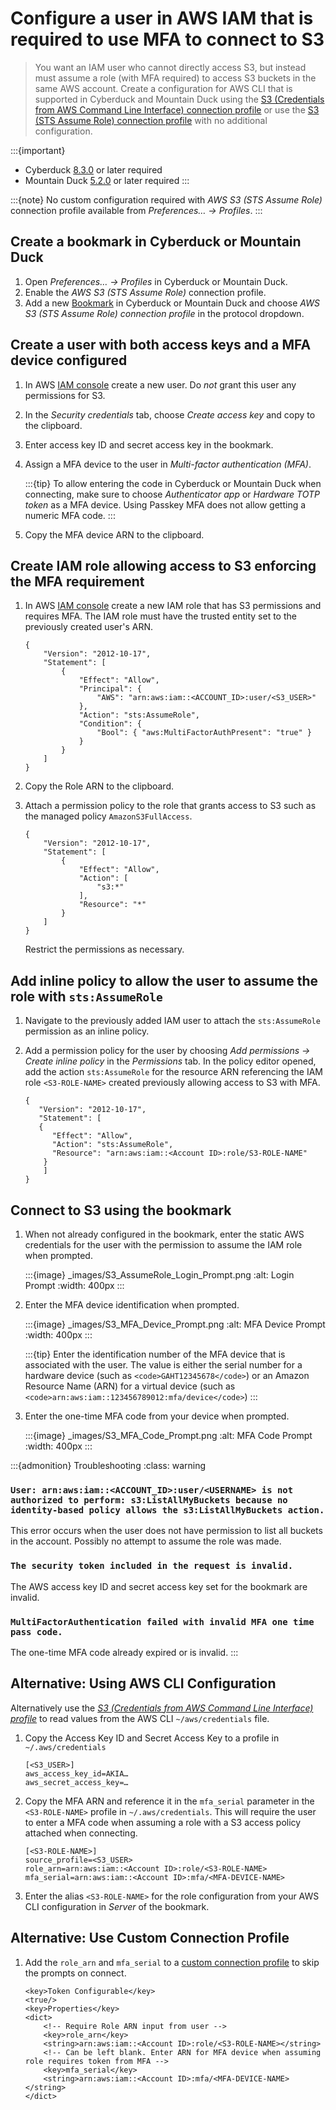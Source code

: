 Configure a user in AWS IAM that is required to use MFA to connect to S3
====

> You want an IAM user who cannot directly access S3, but instead must assume a role (with MFA required) to access S3 buckets in the same AWS account. Create a configuration for AWS CLI that is supported in Cyberduck and Mountain Duck using the [S3 (Credentials from AWS Command Line Interface) connection profile](../protocols/s3/index.md#connecting-using-credentials-from-aws-command-line-interface) or use the [S3 (STS Assume Role) connection profile](../protocols/s3/index.md#connecting-using-assumerole-from-aws-security-token-service-sts) with no additional configuration.

:::{important}
* Cyberduck [8.3.0](https://cyberduck.io/changelog/) or later required
* Mountain Duck [5.2.0](https://mountainduck.io/changelog/) or later required
  :::

:::{note}
No custom configuration required with *AWS S3 (STS Assume Role)* connection profile available from _Preferences… → Profiles_.
:::

## Create a bookmark in Cyberduck or Mountain Duck

1. Open _Preferences… → Profiles_ in Cyberduck or Mountain Duck.
2. Enable the *AWS S3 (STS Assume Role)* connection profile.
3. Add a new [Bookmark](../cyberduck/bookmarks.md) in Cyberduck or Mountain Duck and choose **AWS S3 (STS Assume Role)* connection profile* in the protocol dropdown.

## Create a user with both access keys and a MFA device configured

1. In AWS [IAM console](https://console.aws.amazon.com/iam/) create a new user. Do *not* grant this user any permissions for S3.
2. In the _Security credentials_ tab, choose _Create access key_ and copy to the clipboard.
3. Enter access key ID and secret access key in the bookmark.
4. Assign a MFA device to the user in _Multi-factor authentication (MFA)_.

    :::{tip}
    To allow entering the code in Cyberduck or Mountain Duck when connecting, make sure to choose _Authenticator app_ or _Hardware TOTP token_ as a MFA device. Using Passkey MFA does not allow getting a numeric MFA code.
    :::
5. Copy the MFA device ARN to the clipboard.

## Create IAM role allowing access to S3 enforcing the MFA requirement

1. In AWS [IAM console](https://console.aws.amazon.com/iam/) create a new IAM role that has S3 permissions and requires MFA. The IAM role must have the trusted entity set to the previously created user's ARN.

    ```{code-block} json
    {
        "Version": "2012-10-17",
        "Statement": [
            {
                "Effect": "Allow",
                "Principal": {
                    "AWS": "arn:aws:iam::<ACCOUNT_ID>:user/<S3_USER>"
                },
                "Action": "sts:AssumeRole",
                "Condition": {
                    "Bool": { "aws:MultiFactorAuthPresent": "true" }
                }
            }
        ]
    }
    ```

2. Copy the Role ARN to the clipboard.
3. Attach a permission policy to the role that grants access to S3 such as the managed policy `AmazonS3FullAccess`.

    ```{code-block} json
    {
        "Version": "2012-10-17",
        "Statement": [
            {
                "Effect": "Allow",
                "Action": [
                    "s3:*"
                ],
                "Resource": "*"
            }
        ]
    }
    ```
   
    Restrict the permissions as necessary.

## Add inline policy to allow the user to assume the role with `sts:AssumeRole`

1. Navigate to the previously added IAM user to attach the `sts:AssumeRole` permission as an inline policy.
2. Add a permission policy for the user by choosing _Add permissions → Create inline policy_ in the _Permissions_ tab. In the policy editor opened, add the action `sts:AssumeRole` for the resource ARN referencing the IAM role `<S3-ROLE-NAME>` created previously allowing access to S3 with MFA.

    ```{code-block} json
    {
       "Version": "2012-10-17",
       "Statement": [
       {
          "Effect": "Allow",
          "Action": "sts:AssumeRole",
          "Resource": "arn:aws:iam::<Account ID>:role/S3-ROLE-NAME"
        }
        ]
    }
    ```

## Connect to S3 using the bookmark
1. When not already configured in the bookmark, enter the static AWS credentials for the user with the permission to assume the IAM role when prompted.

   :::{image} _images/S3_AssumeRole_Login_Prompt.png
   :alt: Login Prompt
   :width: 400px
   :::

2. Enter the MFA device identification when prompted.

   :::{image} _images/S3_MFA_Device_Prompt.png
   :alt: MFA Device Prompt
   :width: 400px
   :::

   :::{tip}
   Enter the identification number of the MFA device that is associated with the user. The value is either the serial number for a hardware device
   (such as `<code>GAHT12345678</code>`) or an Amazon Resource Name (ARN) for a virtual device (such as `<code>arn:aws:iam::123456789012:mfa/device</code>`)
   :::

3. Enter the one-time MFA code from your device when prompted.

   :::{image} _images/S3_MFA_Code_Prompt.png
   :alt: MFA Code Prompt
   :width: 400px
   :::


:::{admonition} Troubleshooting
:class: warning
### `User: arn:aws:iam::<ACCOUNT_ID>:user/<USERNAME> is not authorized to perform: s3:ListAllMyBuckets because no identity-based policy allows the s3:ListAllMyBuckets action.`
This error occurs when the user does not have permission to list all buckets in the account. Possibly no attempt to assume the role was made.

### `The security token included in the request is invalid.`
The AWS access key ID and secret access key set for the bookmark are invalid.

### `MultiFactorAuthentication failed with invalid MFA one time pass code.`
The one-time MFA code already expired or is invalid.
:::

## Alternative: Using AWS CLI Configuration

Alternatively use the *[S3 (Credentials from AWS Command Line Interface) profile](../protocols/s3/index.md#connecting-using-credentials-from-aws-command-line-interface)* to read values from the AWS CLI `~/aws/credentials` file.

1. Copy the Access Key ID and Secret Access Key to a profile in `~/.aws/credentials`

    ```{code-block} properties
    [<S3_USER>]
    aws_access_key_id=AKIA…
    aws_secret_access_key=…
    ```

2. Copy the MFA ARN and reference it in the `mfa_serial` parameter in the `<S3-ROLE-NAME>` profile in `~/.aws/credentials`. This will require the user to enter a MFA code when assuming a role with a S3 access policy attached when connecting.
    ```{code-block} properties
    [<S3-ROLE-NAME>]
    source_profile=<S3_USER>
    role_arn=arn:aws:iam::<Account ID>:role/<S3-ROLE-NAME>
    mfa_serial=arn:aws:iam::<Account ID>:mfa/<MFA-DEVICE-NAME>
    ```

3. Enter the alias `<S3-ROLE-NAME>` for the role configuration from your AWS CLI configuration in _Server_ of the bookmark.


## Alternative: Use Custom Connection Profile

1. Add the `role_arn` and `mfa_serial` to a [custom connection profile](../protocols/profiles/index.md) to skip the prompts on connect.
    ```{code-block}
    <key>Token Configurable</key>
    <true/>
    <key>Properties</key>
    <dict>
        <!-- Require Role ARN input from user -->
        <key>role_arn</key>
        <string>arn:aws:iam::<Account ID>:role/<S3-ROLE-NAME></string>
        <!-- Can be left blank. Enter ARN for MFA device when assuming role requires token from MFA -->
        <key>mfa_serial</key>
        <string>arn:aws:iam::<Account ID>:mfa/<MFA-DEVICE-NAME></string>
    </dict>
    ```